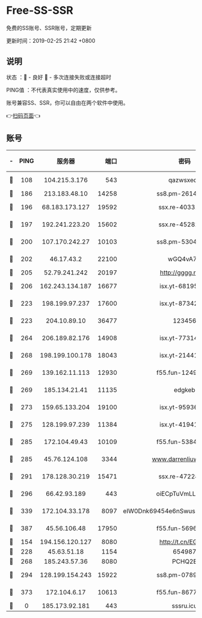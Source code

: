 # Free-SS-SSR

免费的SS账号、SSR账号，定期更新

更新时间：2019-02-25 21:42 +0800

## 说明

状态     ：🙂 - 良好 🙁 - 多次连接失败或连接超时

PING值   ：不代表真实使用中的速度，仅供参考。

账号兼容SS、SSR，你可以自由在两个软件中使用。

👉[扫码页面](https://liesauer.github.io/free-ss-ssr.github.io/)👈

## 账号

|-|PING|服务器|端口|密码|加密方式|区域|
|:----:|:----:|:-----:|-----:|:----:|:----:|:----:|
|🙂|108|104.215.3.176|543|qazwsxedc|aes-256-gcm|JP|
|🙂|186|213.183.48.10|14258|ss8.pm-26148872|rc4-md5|RU|
|🙂|196|68.183.173.127|19592|ssx.re-40331620|aes-256-cfb|US|
|🙂|197|192.241.223.20|15602|ssx.re-45282042|aes-256-cfb|US|
|🙂|200|107.170.242.27|10103|ss8.pm-53046125|aes-256-cfb|US|
|🙂|202|46.17.43.2|22100|wGQ4vA7D|aes-256-gcm|RU|
|🙂|205|52.79.241.242|20197|http://gggg.rocks|chacha20|KR|
|🙂|206|162.243.134.187|16677|isx.yt-68195372|aes-256-cfb|US|
|🙂|223|198.199.97.237|17600|isx.yt-87342097|aes-256-cfb|US|
|🙂|223|204.10.89.10|36477|123456|aes-256-cfb|US|
|🙂|264|206.189.82.176|14908|isx.yt-77314449|aes-256-cfb|SG|
|🙂|268|198.199.100.178|18043|isx.yt-21441189|aes-256-cfb|US|
|🙂|269|139.162.11.113|12930|f55.fun-12490271|aes-256-cfb|SG|
|🙂|269|185.134.21.41|11135|edgkeb|aes-256-cfb|GB|
|🙂|273|159.65.133.204|19100|isx.yt-95936060|aes-256-cfb|SG|
|🙂|275|128.199.97.239|11384|isx.yt-41941480|aes-256-cfb|SG|
|🙂|285|172.104.49.43|10109|f55.fun-53847756|aes-256-cfb|SG|
|🙂|285|45.76.124.108|3344|www.darrenliuwei.com|aes-256-cfb|AU|
|🙂|291|178.128.30.219|15471|ssx.re-47228758|aes-256-cfb|SG|
|🙂|296|66.42.93.189|443|oiECpTuVmLLxk4Ts|aes-256-cfb|US|
|🙂|339|172.104.33.178|8097|eIW0Dnk69454e6nSwuspv9DmS201tQ0D|aes-256-cfb|SG|
|🙂|387|45.56.106.48|17950|f55.fun-56968028|aes-256-cfb|US|
|🙂|154|194.156.120.127|8080|http://t.cn/EGJIyrl|rc4-md5|RU|
|🙂|228|45.63.51.18|1154|654987|chacha20|US|
|🙂|268|185.243.57.36|8080|PCHQ2E|rc4-md5|US|
|🙂|294|128.199.154.243|15922|ss8.pm-07891241|aes-256-cfb|SG|
|🙁|373|172.104.6.17|10613|f55.fun-86773289|aes-256-cfb|US|
|🙁|0|185.173.92.181|443|sssru.icu|rc4-md5|RU|
